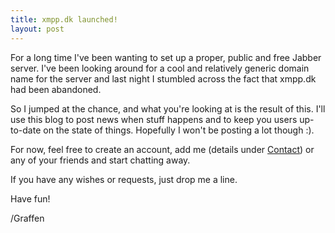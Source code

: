 ```yaml
---
title: xmpp.dk launched!
layout: post
---
```

For a long time I've been wanting to set up a proper, public and free Jabber server. I've been looking around for a cool and relatively generic domain name for the server and last night I stumbled across the fact that xmpp.dk had been abandoned.

So I jumped at the chance, and what you're looking at is the result of this. I'll use this blog to post news when stuff happens and to keep you users up-to-date on the state of things. Hopefully I won't be posting a lot though :).

For now, feel free to create an account, add me (details under [Contact][contact]) or any of your friends and start chatting away.

If you have any wishes or requests, just drop me a line.

Have fun!

/Graffen

[contact]: /contact